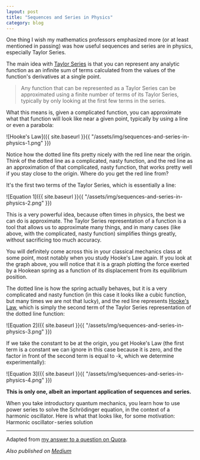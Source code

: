 ```yaml
---
layout: post
title: "Sequences and Series in Physics"
category: blog
---
```


One thing I wish my mathematics professors emphasized more (or at least mentioned in passing) was how useful sequences and series are in physics, especially Taylor Series.

The main idea with [Taylor Series](https://en.wikipedia.org/wiki/Taylor_series) is that you can represent any analytic function as an infinite sum of terms calculated from the values of the function's derivatives at a single point.

> Any function that can be represented as a Taylor Series can be approximated using a finite number of terms of its Taylor Series, typically by only looking at the first few terms in the series.

What this means is, given a complicated function, you can approximate what that function will look like near a given point, typically by using a line or even a parabola:

![Hooke's Law]({{ site.baseurl }}{{ "/assets/img/sequences-and-series-in-physics-1.png" }})

Notice how the dotted line fits pretty nicely with the red line near the origin. Think of the dotted line as a complicated, nasty function, and the red line as an approximation of that complicated, nasty function, that works pretty well if you stay close to the origin. Where do you get the red line from?

It's the first two terms of the Taylor Series, which is essentially a line:

![Equation 1]({{ site.baseurl }}{{ "/assets/img/sequences-and-series-in-physics-2.png" }})

This is a very powerful idea, because often times in physics, the best we can do is approximate. The Taylor Series representation of a function is a tool that allows us to approximate many things, and in many cases (like above, with the complicated, nasty function) simplifies things greatly, without sacrificing too much accuracy.

You will definitely come across this in your classical mechanics class at some point, most notably when you study Hooke's Law again. If you look at the graph above, you will notice that it is a graph plotting the force exerted by a Hookean spring as a function of its displacement from its equilibrium position.

The dotted line is how the spring actually behaves, but it is a very complicated and nasty function (in this case it looks like a cubic function, but many times we are not that lucky), and the red line represents [Hooke's Law](https://en.wikipedia.org/wiki/Hooke's_law), which is simply the second term of the Taylor Series representation of the dotted line function:

![Equation 2]({{ site.baseurl }}{{ "/assets/img/sequences-and-series-in-physics-3.png" }})

If we take the constant to be at the origin, you get Hooke's Law (the first term is a constant we can ignore in this case because it is zero, and the factor in front of the second term is equal to -k, which we determine experimentally):

![Equation 3]({{ site.baseurl }}{{ "/assets/img/sequences-and-series-in-physics-4.png" }})

**This is only one, albeit an important application of sequences and series.**

When you take introductory quantum mechanics, you learn how to use power series to solve the Schrödinger equation, in the context of a harmonic oscillator. Here is what that looks like, for some motivation: Harmonic oscillator - series solution

---

Adapted from [my answer to a question on Quora](https://www.quora.com/Are-series-and-sequences-used-in-physics/answer/Paul-Le-2).

*Also published on [Medium](https://medium.com/@LeNPaul/sequences-and-series-in-physics-573ad0918185)*
